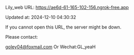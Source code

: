 Lily_web URL: https://ae6d-61-165-102-156.ngrok-free.app

Updated at: 2024-12-10 04:30:32

If you cannot open this URL, the server might be down.

Please contact: 

goley04@foxmail.com Or Wechat:GL_yeaH